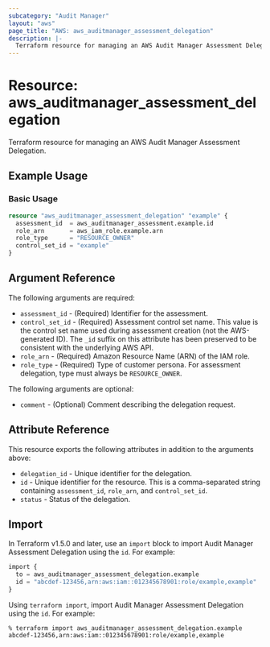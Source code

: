 ```yaml
---
subcategory: "Audit Manager"
layout: "aws"
page_title: "AWS: aws_auditmanager_assessment_delegation"
description: |-
  Terraform resource for managing an AWS Audit Manager Assessment Delegation.
---
```


# Resource: aws_auditmanager_assessment_delegation

Terraform resource for managing an AWS Audit Manager Assessment Delegation.

## Example Usage

### Basic Usage

```terraform
resource "aws_auditmanager_assessment_delegation" "example" {
  assessment_id  = aws_auditmanager_assessment.example.id
  role_arn       = aws_iam_role.example.arn
  role_type      = "RESOURCE_OWNER"
  control_set_id = "example"
}
```

## Argument Reference

The following arguments are required:

* `assessment_id` - (Required) Identifier for the assessment.
* `control_set_id` - (Required) Assessment control set name. This value is the control set name used during assessment creation (not the AWS-generated ID). The `_id` suffix on this attribute has been preserved to be consistent with the underlying AWS API.
* `role_arn` - (Required) Amazon Resource Name (ARN) of the IAM role.
* `role_type` - (Required) Type of customer persona. For assessment delegation, type must always be `RESOURCE_OWNER`.

The following arguments are optional:

* `comment` - (Optional) Comment describing the delegation request.

## Attribute Reference

This resource exports the following attributes in addition to the arguments above:

* `delegation_id` - Unique identifier for the delegation.
* `id` - Unique identifier for the resource. This is a comma-separated string containing `assessment_id`, `role_arn`, and `control_set_id`.
* `status` - Status of the delegation.

## Import

In Terraform v1.5.0 and later, use an `import` block to import Audit Manager Assessment Delegation using the `id`. For example:

```terraform
import {
  to = aws_auditmanager_assessment_delegation.example
  id = "abcdef-123456,arn:aws:iam::012345678901:role/example,example"
}
```

Using `terraform import`, import Audit Manager Assessment Delegation using the `id`. For example:

```console
% terraform import aws_auditmanager_assessment_delegation.example abcdef-123456,arn:aws:iam::012345678901:role/example,example
```
